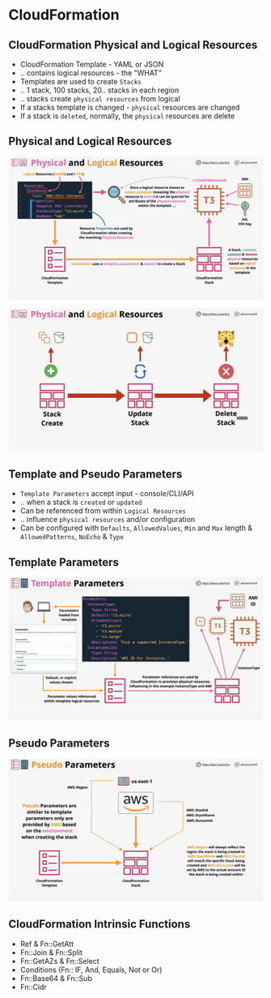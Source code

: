 # CloudFormation

## CloudFormation Physical and Logical Resources

- CloudFormation Template - YAML or JSON
- .. contains logical resources - the "WHAT"
- Templates are used to create `Stacks`
- .. 1 stack, 100 stacks, 20.. stacks in each region
- .. stacks create `physical resources` from logical
- If a stacks template is changed - `physical` resources are changed
- If a stack is `deleted`, normally, the `physical` resources are delete

## Physical and Logical Resources

![Physical and Logical Resources](../images/cf-physical-and-logical-resources.png)

![Physical and Logical Resources Lifecycle](../images/cf-physical-and-logical-resources-lifecycle.png)

## Template and Pseudo Parameters

- `Template Parameters` accept input - console/CLI/API
- .. when a stack is `created` or `updated`
- Can be referenced from within `Logical Resources`
- .. influence `physical resources` and/or configuration
- Can be configured with `Defaults`, `AllowedValues`, `Min` and `Max` length & `AllowedPatterns`, `NoEcho` & `Type`

## Template Parameters

![CF Template Parameters](../images/cf-template-parameters.png)

## Pseudo Parameters

![CF Pseudo Parameters](../images/cf-pseudo-parameters.png)

## CloudFormation Intrinsic Functions

- Ref & Fn::GetAtt
- Fn::Join & Fn::Split
- Fn::GetAZs & Fn::Select
- Conditions (Fn:: IF, And, Equals, Not or Or)
- Fn::Base64 & Fn::Sub
- Fn::Cidr
